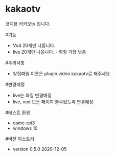 # kakaotv
코디용 카카오tv 입니다. 

#기능
- Vod 20개만 나옵니다.
- live 20개만 나옵니다. - 화질 가장 낮음
 
#주의사항
- 알집파일 이름은 plugin.video.kakaotv로 해주세요

#변경예정
- live는 화질 변경예정
- live, vod 모든 페이지 볼수있도록 변경예정 

#테스트 환경
- osmc-rpi3
- windows 10 

#버전 히스토리
- version 0.5.0 2020-12-05
